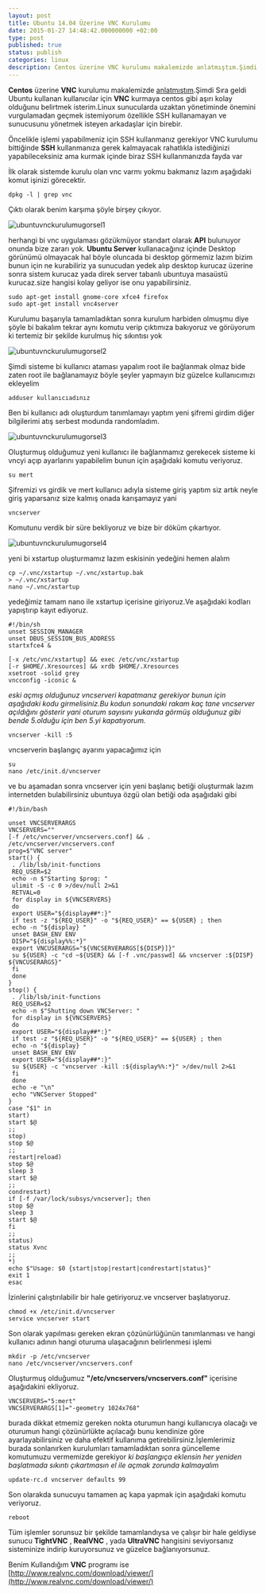 ```yaml
---
layout: post
title: Ubuntu 14.04 Üzerine VNC Kurulumu
date: 2015-01-27 14:48:42.000000000 +02:00
type: post
published: true
status: publish
categories: linux
description: Centos üzerine VNC kurulumu makalemizde anlatmıştım.Şimdi Sıra geldi Ubuntu kullanan kullanıcılar için VNC kurmaya centos gibi aşırı kolay
---
```

**Centos** üzerine **VNC** kurulumu makalemizde [anlatmıştım](https://mertcangokgoz.com/centos-6-4-uzerine-vnc-server-kurulumu.html).Şimdi Sıra geldi Ubuntu kullanan kullanıcılar için **VNC** kurmaya centos gibi aşırı kolay olduğunu belirtmek isterim.Linux sunucularda uzaktan yönetiminde önemini vurgulamadan geçmek istemiyorum özellikle SSH kullanamayan ve sunucusunu yönetmek isteyen arkadaşlar için birebir.

Öncelikle işlemi yapabilmeniz için SSH kullanmanız gerekiyor VNC kurulumu bittiğinde **SSH** kullanmanıza gerek kalmayacak rahatlıkla istediğinizi yapabileceksiniz ama kurmak içinde biraz SSH kullanmanızda fayda var

İlk olarak sistemde kurulu olan vnc varmı yokmu bakmanız lazım aşağıdaki komut işinizi görecektir.

    dpkg -l | grep vnc

Çıktı olarak benim karşıma şöyle birşey çıkıyor.

![ubuntuvnckurulumugorsel1](/assets/ubuntuvnckurulumugorsel1.png)

herhangi bi vnc uygulaması gözükmüyor standart olarak **API** bulunuyor onunda bize zararı yok. **Ubuntu Server** kullanacağınız içinde Desktop görünümü olmayacak hal böyle oluncada bi desktop görmemiz lazım bizim bunun için ne kurabiliriz ya sunucudan yedek alıp desktop kurucaz üzerine sonra sistem kurucaz yada direk server tabanlı ubuntuya masaüstü kurucaz.size hangisi kolay geliyor ise onu yapabilirsiniz.

    sudo apt-get install gnome-core xfce4 firefox
    sudo apt-get install vnc4server

Kurulumu başarıyla tamamladıktan sonra kurulum harbiden olmuşmu diye şöyle bi bakalım tekrar aynı komutu verip çıktımıza bakıyoruz ve görüyorum ki tertemiz bir şekilde kurulmuş hiç sıkıntısı yok

![ubuntuvnckurulumugorsel2](/assets/ubuntuvnckurulumugorsel2.png)

Şimdi sisteme bi kullanıcı ataması yapalım root ile bağlanmak olmaz bide zaten root ile bağlanamayız böyle şeyler yapmayın biz güzelce kullanıcımızı ekleyelim

    adduser kullanıcıadınız

Ben bi kullanıcı adı oluşturdum tanımlamayı yaptım yeni şifremi girdim diğer bilgilerimi atış serbest modunda randomladım.

![ubuntuvnckurulumugorsel3](/assets/ubuntuvnckurulumugorsel3.png)

Oluşturmuş olduğumuz yeni kullanıcı ile bağlanmamız gerekecek sisteme ki vncyi açıp ayarlarını yapabilelim bunun için aşağıdaki komutu veriyoruz.

    su mert

Şifremizi vs girdik ve mert kullanıcı adıyla sisteme giriş yaptım siz artık neyle giriş yaparsanız size kalmış onada karışamayız yani

    vncserver

Komutunu verdik bir süre bekliyoruz ve bize bir döküm çıkartıyor.

![ubuntuvnckurulumugorsel4](/assets/ubuntuvnckurulumugorsel4.png)

yeni bi xstartup oluşturmamız lazım eskisinin yedeğini hemen alalım

    cp ~/.vnc/xstartup ~/.vnc/xstartup.bak
    > ~/.vnc/xstartup
    nano ~/.vnc/xstartup

yedeğimiz tamam nano ile xstartup içerisine giriyoruz.Ve aşağıdaki kodları yapıştırıp kayıt ediyoruz.

    #!/bin/sh
    unset SESSION_MANAGER
    unset DBUS_SESSION_BUS_ADDRESS
    startxfce4 &

    [-x /etc/vnc/xstartup] && exec /etc/vnc/xstartup
    [-r $HOME/.Xresources] && xrdb $HOME/.Xresources
    xsetroot -solid grey
    vncconfig -iconic &

_eski açmış olduğunuz vncserveri kapatmanız gerekiyor bunun için aşağıdaki kodu girmelisiniz.Bu kodun sonundaki rakam kaç tane vncserver açıldığını gösterir yani oturum sayısını yukarıda görmüş olduğunuz gibi bende 5.olduğu için ben 5.yi kapatıyorum._

    vncserver -kill :5

vncserverin başlangıç ayarını yapacağımız için

    su
    nano /etc/init.d/vncserver

ve bu aşamadan sonra vncserver için yeni başlanıç betiği oluşturmak lazım internetden bulabilirsiniz ubuntuya özgü olan betiği oda aşağıdaki gibi

    #!/bin/bash

    unset VNCSERVERARGS
    VNCSERVERS=""
    [-f /etc/vncserver/vncservers.conf] && . /etc/vncserver/vncservers.conf
    prog=$"VNC server"
    start() {
     . /lib/lsb/init-functions
     REQ_USER=$2
     echo -n $"Starting $prog: "
     ulimit -S -c 0 >/dev/null 2>&1
     RETVAL=0
     for display in ${VNCSERVERS}
     do
     export USER="${display##*:}"
     if test -z "${REQ_USER}" -o "${REQ_USER}" == ${USER} ; then
     echo -n "${display} "
     unset BASH_ENV ENV
     DISP="${display%%:*}"
     export VNCUSERARGS="${VNCSERVERARGS[${DISP}]}"
     su ${USER} -c "cd ~${USER} && [-f .vnc/passwd] && vncserver :${DISP} ${VNCUSERARGS}"
     fi
     done
    }
    stop() {
     . /lib/lsb/init-functions
     REQ_USER=$2
     echo -n $"Shutting down VNCServer: "
     for display in ${VNCSERVERS}
     do
     export USER="${display##*:}"
     if test -z "${REQ_USER}" -o "${REQ_USER}" == ${USER} ; then
     echo -n "${display} "
     unset BASH_ENV ENV
     export USER="${display##*:}"
     su ${USER} -c "vncserver -kill :${display%%:*}" >/dev/null 2>&1
     fi
     done
     echo -e "\n"
     echo "VNCServer Stopped"
    }
    case "$1" in
    start)
    start $@
    ;;
    stop)
    stop $@
    ;;
    restart|reload)
    stop $@
    sleep 3
    start $@
    ;;
    condrestart)
    if [-f /var/lock/subsys/vncserver]; then
    stop $@
    sleep 3
    start $@
    fi
    ;;
    status)
    status Xvnc
    ;;
    *)
    echo $"Usage: $0 {start|stop|restart|condrestart|status}"
    exit 1
    esac

İzinlerini çalıştırılabilir bir hale getiriyoruz.ve vncserver başlatıyoruz.

    chmod +x /etc/init.d/vncserver
    service vncserver start

Son olarak yapılması gereken ekran çözünürlüğünün tanımlanması ve hangi kullanıcı adının hangi oturuma ulaşacağının belirlenmesi işlemi

    mkdir -p /etc/vncserver
    nano /etc/vncserver/vncservers.conf

Oluşturmuş olduğumuz **"/etc/vncservers/vncservers.conf"** içerisine aşağıdakini ekliyoruz.

    VNCSERVERS="5:mert"
    VNCSERVERARGS[1]="-geometry 1024x768"

burada dikkat etmemiz gereken nokta oturumun hangi kullanıcıya olacağı ve oturumun hangi çözünürlükte açılacağı bunu kendinize göre ayarlayabilirsiniz ve daha efektif kullanıma getirebilirsiniz.İşlemlerimiz burada sonlanırken kurulumları tamamladıktan sonra güncelleme komutumuzu vermemizde gerekiyor _ki başlangıça eklensin her yeniden başlatmada sıkıntı çıkartmasın el ile açmak zorunda kalmayalım_

    update-rc.d vncserver defaults 99

Son olarakda sunucuyu tamamen aç kapa yapmak için aşağıdaki komutu veriyoruz.

    reboot

Tüm işlemler sorunsuz bir şekilde tamamlandıysa ve çalışır bir hale geldiyse sunucu **TightVNC** , **RealVNC** , yada **UltraVNC** hangisini seviyorsanız sisteminize indirip kuruyorsunuz ve güzelce bağlanıyorsunuz.

Benim Kullandığım **VNC** programı ise [http://www.realvnc.com/download/viewer/](http://www.realvnc.com/download/viewer/)
